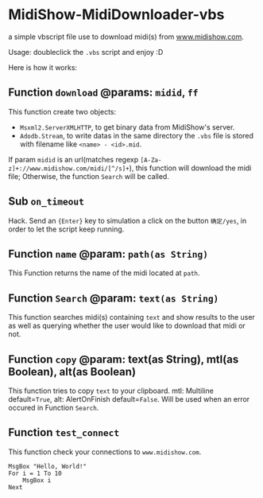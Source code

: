 # MidiShow-MidiDownloader-vbs
a simple vbscript file use to download midi(s) from www.midishow.com.

Usage: doubleclick the `.vbs` script and enjoy :D

Here is how it works:

## Function `download` @params: `midid`, `ff`

This function create two objects:

+ `Msxml2.ServerXMLHTTP`, to get binary data from MidiShow's server.
+ `Adodb.Stream`, to write datas in the same directory the `.vbs` file is stored with filename like `<name> - <id>.mid`.

If param `midid` is an url(matches regexp `[A-Za-z]+://www.midishow.com/midi/[^/s]+`), this function will download the midi file; Otherwise, the function `Search` will be called.

## Sub `on_timeout`

Hack. Send an `{Enter}` key to simulation a click on the button `确定/yes`, in order to let the script keep running.

## Function `name` @param: `path(as String)`

This Function returns the name of the midi located at `path`.

## Function `Search` @param: `text(as String)`

This function searches midi(s) containing `text` and show results to the user as well as querying whether the user would like to download that midi or not.

## Function `copy` @param: text(as String), mtl(as Boolean), alt(as Boolean)

This function tries to copy `text` to your clipboard. mtl: Multiline<Boolean> default=`True`, alt: AlertOnFinish<Boolean> default=`False`. Will be used when an error occured in Function `Search`.

## Function `test_connect`

This function check your connections to `www.midishow.com`.

```vbs
MsgBox "Hello, World!"
For i = 1 To 10
    MsgBox i
Next
```
